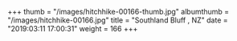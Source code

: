 +++
thumb = "/images/hitchhike-00166-thumb.jpg"
albumthumb = "/images/hitchhike-00166.jpg"
title = "Southland Bluff , NZ"
date = "2019:03:11 17:00:31"
weight = 166
+++
